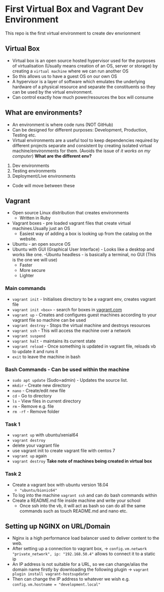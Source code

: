 # First Virtual Box and Vagrant Dev Environment
This repo is the first virtual environment to create dev envrionment

## Virtual Box
- Virtual box is an open source hosted hypervisor used for the purposes of virtualisation (Usually means creation of an OS, server or storage) by creating a `virtual machine` where we can run another OS
- So this allows us to have a guest OS on our own OS
- A hypervisor is a layer of software which emulates the underlying hardware of a physical resource and separate the constituents so they can be used by the virtual environment.
- Can control exactly how much power/resources the box will consume

## What are environments?
- An environment is where code runs (NOT GitHub)
- Can be designed for different purposes: Development, Production, Testing etc.
- Virtual environments are a useful tool to keep dependencies required by different projects separate and consistent by creating isolated virtual machine/environments for them. (Avoids the issue of *it works on my computer*)
**What are the different env?**
1. Dev environments
2. Testing environments
3. Deployment/Live environments

- Code will move between these
  
## Vagrant
- Open source Linux distribution that creates environments
  - Written in Ruby
- Vagrant boxes - pre loaded vagrant files that create virtual machines.Usually just an OS
  - Easiest way of adding a box is looking up from the catalog on the website.
- Ubuntu - an open source OS
- Ubuntu with GUI (Graphical User Interface) - Looks like a desktop and works like one.
-Ubuntu headless - is basically a terminal, no GUI (This is the one we will use)
  - Faster
  - More secure
  - Lighter

### Main commands 
- `vagrant init` - Initialises directory to be a vagrant env, creates vagrant file 
- `vagrant init <box>` - search for boxes in [vagrant.com](https://app.vagrantup.com/)
- `vagrant up` - Creates and configures guest machines according to your vagrant file so machine can be used
- `vagrant destroy` - Stops the virtual machine and destroys resources 
- `vagrant ssh` - This will access the machine over a network
- `vagrant suspend`
- `vagrant halt` - maintains its current state
- `vagrant reload` - Once something is updated in vagrant file, reloads vb to update it and runs it 
- `exit` to leave the machine in bash

### Bash Commands - Can be used within the machine
- `sudo apt update` (Sudo=admin) - Updates the source list. 
- `mkdir` - Create new directory
- `nano` - Create/edit new file
- `cd` - Go to directory
- `ls` - View files in current directory
- `rm` - Remove e.g. file
- `rm -rf` - Remove folder

### Task 1
- `vagrant up` with ubuntu/xenial64
- `vagrant destroy`
- delete your vagrant file
- use vagrant init to create vagrant file with centos 7
- `vagrant up` again
- `vagrant destroy`
**Take note of machines being created in virtual box**


### Task 2 
- Create a vagrant box with ubuntu version 18.04
  - `"ubuntu/bionic64"`
- To log into the machine `vagrant ssh` and can do bash commands within
- Create a README.md file inside machine and write your school
  - Once ssh into the vb, it will act as bash so can do all the same commands such as touch README.md and nano etc.

## Setting up NGINX on URL/Domain
- Nginx is a high performance load balancer used to deliver content to the web. 
- After setting up a connection to vagrant box, -> `config.vm.network "private_network", ip: "192.168.50.4"` allows to connect it to a static ip
- An IP address is not suitable for a URL, so we can change/alias the domain name firstly by downloading the following plugin -> `vagrant plugin install vagrant-hostsupdater`
- Then can change the IP address to whatever we wish e.g. `config.vm.hostname = "development.local"`